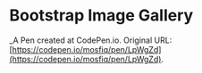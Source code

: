 # Bootstrap Image Gallery
 _A Pen created at CodePen.io. Original URL: [https://codepen.io/mosfiq/pen/LpWgZd](https://codepen.io/mosfiq/pen/LpWgZd).

 